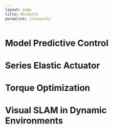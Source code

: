 ```yaml
---
layout: page
title: Research
permalink: /research/
---
```


# Model Predictive Control

# Series Elastic Actuator

# Torque Optimization

# Visual SLAM in Dynamic Environments


